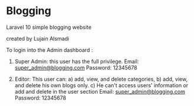 # Blogging


Laravel 10
simple blogging website

created by Lujain Alsmadi

To login into the Admin dashboard :
1) Super Admin: this user has the full privilege.
Email: super_admin@blogging.com
Password: 12345678

2) Editor: This user can:
 a) add, view, and delete categories, b) add, view, and delete his own blogs only.
c) He can't access users' information or add and delete in the user section
Email: super_admin@blogging.com
Password: 12345678
